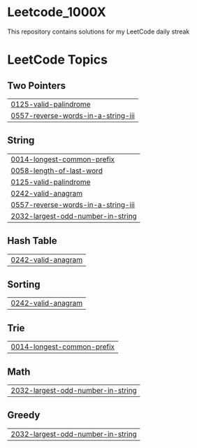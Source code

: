 # Leetcode_1000X
This repository contains solutions for my LeetCode daily streak

<!---LeetCode Topics Start-->
# LeetCode Topics
## Two Pointers
|  |
| ------- |
| [0125-valid-palindrome](https://github.com/Ayesha-chaudhry/Leetcode_1000X/tree/master/0125-valid-palindrome) |
| [0557-reverse-words-in-a-string-iii](https://github.com/Ayesha-chaudhry/Leetcode_1000X/tree/master/0557-reverse-words-in-a-string-iii) |
## String
|  |
| ------- |
| [0014-longest-common-prefix](https://github.com/Ayesha-chaudhry/Leetcode_1000X/tree/master/0014-longest-common-prefix) |
| [0058-length-of-last-word](https://github.com/Ayesha-chaudhry/Leetcode_1000X/tree/master/0058-length-of-last-word) |
| [0125-valid-palindrome](https://github.com/Ayesha-chaudhry/Leetcode_1000X/tree/master/0125-valid-palindrome) |
| [0242-valid-anagram](https://github.com/Ayesha-chaudhry/Leetcode_1000X/tree/master/0242-valid-anagram) |
| [0557-reverse-words-in-a-string-iii](https://github.com/Ayesha-chaudhry/Leetcode_1000X/tree/master/0557-reverse-words-in-a-string-iii) |
| [2032-largest-odd-number-in-string](https://github.com/Ayesha-chaudhry/Leetcode_1000X/tree/master/2032-largest-odd-number-in-string) |
## Hash Table
|  |
| ------- |
| [0242-valid-anagram](https://github.com/Ayesha-chaudhry/Leetcode_1000X/tree/master/0242-valid-anagram) |
## Sorting
|  |
| ------- |
| [0242-valid-anagram](https://github.com/Ayesha-chaudhry/Leetcode_1000X/tree/master/0242-valid-anagram) |
## Trie
|  |
| ------- |
| [0014-longest-common-prefix](https://github.com/Ayesha-chaudhry/Leetcode_1000X/tree/master/0014-longest-common-prefix) |
## Math
|  |
| ------- |
| [2032-largest-odd-number-in-string](https://github.com/Ayesha-chaudhry/Leetcode_1000X/tree/master/2032-largest-odd-number-in-string) |
## Greedy
|  |
| ------- |
| [2032-largest-odd-number-in-string](https://github.com/Ayesha-chaudhry/Leetcode_1000X/tree/master/2032-largest-odd-number-in-string) |
<!---LeetCode Topics End-->